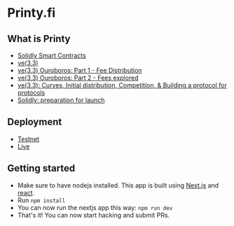 # Printy.fi 
## What is Printy
- [Solidly Smart Contracts](https://github.com/andrecronje/solidly)
- [ve(3,3)](https://andrecronje.medium.com/ve-3-3-44466eaa088b)
- [ve(3,3) Ouroboros: Part 1 - Fee Distribution](https://andrecronje.medium.com/ve-3-3-ouroboros-part-1-fee-distribution-5dcf131dc82e)
- [ve(3,3) Ouroboros: Part 2 - Fees explored](https://andrecronje.medium.com/ve-3-3-ouroboros-part-2-fees-explored-c8e026841ae)
- [ve(3,3): Curves, Initial distribution, Competition, & Building a protocol for protocols](https://andrecronje.medium.com/ve-3-3-curves-initial-distribution-competition-building-a-protocol-for-protocols-79a1ff1cf1a1)
- [Solidly: preparation for launch](https://andrecronje.medium.com/solidly-preparation-for-launch-8e653ce8a428)

## Deployment
- [Testnet](https://testnet.solidly.exchange/)
- [Live](https://printy.fi/)

## Getting started
- Make sure to have nodejs installed. This app is built using [Next.js](https://nextjs.org/learn/basics/create-nextjs-app) and [react](https://reactjs.org/docs/getting-started.html).
- Run `npm install`
- You can now run the nextjs app this way: `npm run dev`
- That's it! You can now start hacking and submit PRs.

